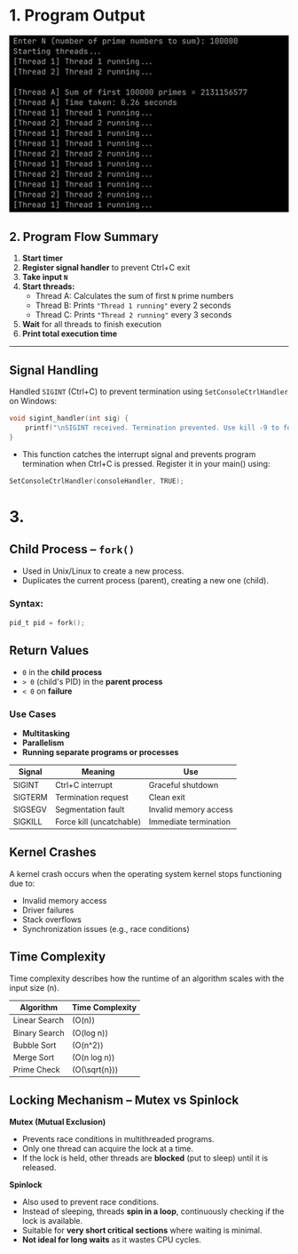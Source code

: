 # 1. Program Output

![output](./output.png)

## 2. Program Flow Summary

1. **Start timer**
2. **Register signal handler** to prevent Ctrl+C exit
3. **Take input `N`**
4. **Start threads:**
   -  Thread A: Calculates the sum of first `N` prime numbers
   - Thread B: Prints `"Thread 1 running"` every 2 seconds
   - Thread C: Prints `"Thread 2 running"` every 3 seconds
5. **Wait** for all threads to finish execution
6. **Print total execution time**

---

## Signal Handling

Handled `SIGINT` (Ctrl+C) to prevent termination using `SetConsoleCtrlHandler` on Windows:

```c
void sigint_handler(int sig) {
    printf("\nSIGINT received. Termination prevented. Use kill -9 to force quit.\n");
}
```
- This function catches the interrupt signal and prevents program termination when Ctrl+C is pressed.
Register it in your main() using:

```c
SetConsoleCtrlHandler(consoleHandler, TRUE);
```
# 3. 
## Child Process – `fork()`

- Used in Unix/Linux to create a new process.
- Duplicates the current process (parent), creating a new one (child).

### Syntax:
```c
pid_t pid = fork();
```
## Return Values

- `0` in the **child process**
- `> 0` (child's PID) in the **parent process**
- `< 0` on **failure**

### Use Cases

- **Multitasking**
- **Parallelism**
- **Running separate programs or processes**

| Signal   | Meaning                      | Use                                 |
|----------|------------------------------|-------------------------------------|
| SIGINT   | Ctrl+C interrupt             | Graceful shutdown                   |
| SIGTERM  | Termination request          | Clean exit                          |
| SIGSEGV  | Segmentation fault           | Invalid memory access               |
| SIGKILL  | Force kill (uncatchable)     | Immediate termination              |

## Kernel Crashes

A kernel crash occurs when the operating system kernel stops functioning due to:

* Invalid memory access
* Driver failures
* Stack overflows
* Synchronization issues (e.g., race conditions)

## Time Complexity

Time complexity describes how the runtime of an algorithm scales with the input size \(n\).

| Algorithm      | Time Complexity |
|----------------|-----------------|
| Linear Search  | \(O(n)\)        |
| Binary Search  | \(O(log n)\)   |
| Bubble Sort    | \(O(n^2)\)      |
| Merge Sort     | \(O(n log n)\) |
| Prime Check    | \(O(\sqrt{n})\)  |

## Locking Mechanism – Mutex vs Spinlock

**Mutex (Mutual Exclusion)**

* Prevents race conditions in multithreaded programs.
* Only one thread can acquire the lock at a time.
* If the lock is held, other threads are **blocked** (put to sleep) until it is released.

**Spinlock**

* Also used to prevent race conditions.
* Instead of sleeping, threads **spin in a loop**, continuously checking if the lock is available.
* Suitable for **very short critical sections** where waiting is minimal.
* **Not ideal for long waits** as it wastes CPU cycles.

